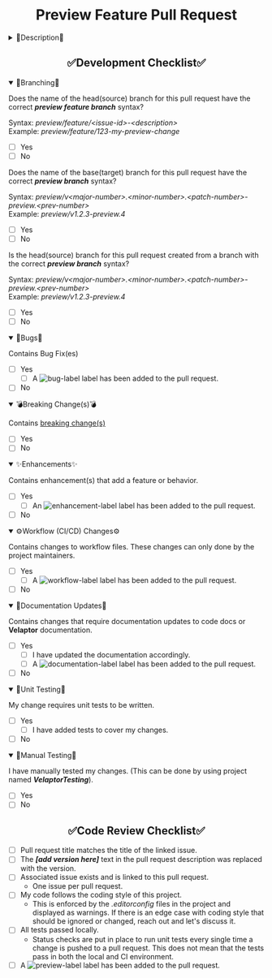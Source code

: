 <!--
    !! NOTE !! - ONLY PROJECT OWNERS AND MAINTAINERS MANAGE PRODUCTION AND PREVIEW RELEASE PULL REQUESTS
    If you have contributions to make, use the "feature-to-develop" pull request template.
-->
<!--suppress HtmlDeprecatedAttribute -->
<h1 style="font-weight:bold" align="center">Preview Feature Pull Request</h1>

<details><summary>📄Description📄</summary>
<!-- Provide a short, general summary of your changes in the Title above -->

This pull request is for preview release **_[add version here]_**
</details>


<h2 style="font-weight:bold" align="center">✅Development Checklist✅</h2>

<details open><summary>🌳Branching🌳</summary>

Does the name of the head(source) branch for this pull request have the correct **_preview feature branch_** syntax?

Syntax: _preview/feature/&lt;issue-id&gt;-&lt;description&gt;_  
Example: _preview/feature/123-my-preview-change_
- [ ] Yes
- [ ] No
 
Does the name of the base(target) branch for this pull request have the correct **_preview branch_** syntax?

Syntax: _preview/v&lt;major-number&gt;.&lt;minor-number&gt;.&lt;patch-number&gt;-preview.&lt;prev-number&gt;_  
Example: _preview/v1.2.3-preview.4_
- [ ] Yes
- [ ] No

Is the head(source) branch for this pull request created from a branch with the correct **_preview branch_** syntax?

Syntax: _preview/v&lt;major-number&gt;.&lt;minor-number&gt;.&lt;patch-number&gt;-preview.&lt;prev-number&gt;_  
Example: _preview/v1.2.3-preview.4_
- [ ] Yes
- [ ] No
</details>


<details open><summary>🐛Bugs🐛</summary>

Contains Bug Fix(es)
- [ ] Yes
    - [ ] A ![bug-label](https://user-images.githubusercontent.com/85414302/150812958-10b202a8-84ae-45fb-b7cb-7f4fb68e0e8c.png) label has been added to the pull request.
- [ ] No
</details>


<details open><summary>💣Breaking Change(s)💣</summary>

Contains [breaking change(s)](https://docs.microsoft.com/en-us/dotnet/core/compatibility/#modifications-to-the-public-contract)
- [ ] Yes
- [ ] No
</details>


<details open><summary>✨Enhancements✨</summary>

Contains enhancement(s) that add a feature or behavior.
- [ ] Yes
    - [ ] An ![enhancement-label](https://user-images.githubusercontent.com/85414302/150804213-bd043c7b-54d2-4562-ad3f-69a07723a5ef.png) label has been added to the pull request.
- [ ]  No
</details>


<details open><summary>⚙️Workflow (CI/CD) Changes⚙️</summary>

Contains changes to workflow files. These changes can only done by the project maintainers.
- [ ] Yes
    - [ ] A ![workflow-label](https://user-images.githubusercontent.com/85414302/150814606-314933ca-86c7-4edb-99cb-62d2198b20d9.png) label has been added to the pull request.
- [ ] No
</details>


<details open><summary>📃Documentation Updates📃</summary>

Contains changes that require documentation updates to code docs or **Velaptor** documentation.
- [ ] Yes
    - [ ] I have updated the documentation accordingly.
    - [ ] A ![documentation-label](https://user-images.githubusercontent.com/85414302/150810133-939e985d-2246-4c77-8c9c-815855da3664.png) label has been added to the pull request.
- [ ] No
</details>


<details open><summary>🧪Unit Testing🧪</summary>

My change requires unit tests to be written.
- [ ] Yes
    - [ ] I have added tests to cover my changes.
- [ ] No
</details>


<details open><summary>🧪Manual Testing🧪</summary>

I have manually tested my changes. (This can be done by using project named **_VelaptorTesting_**).
- [ ] Yes
- [ ] No
</details>


<h2 style="font-weight:bold" align="center">✅Code Review Checklist✅</h2>

<!-- Go over all of the following points, and put an `x` in all the boxes that apply. -->
<!-- If you're unsure about any of these, don't hesitate to ask. We're here to help! -->
- [ ] Pull request title matches the title of the linked issue.
- [ ] The **_[add version here]_** text in the pull request description was replaced with the version.
- [ ] Associated issue exists and is linked to this pull request.
    - One issue per pull request.
- [ ] My code follows the coding style of this project.
    - This is enforced by the *.editorconfig* files in the project and displayed as warnings.  If there is an edge case with coding style that should be ignored or changed, reach out and let's discuss it.
- [ ] All tests passed locally.
    - Status checks are put in place to run unit tests every single time a change is pushed to a pull request.  This does not mean that the tests pass in both the local and CI environment.
- [ ] A ![preview-label](https://user-images.githubusercontent.com/85414302/150838564-33f6044b-55f9-4dd9-8783-1d739de9d92f.png) label has been added to the pull request.

